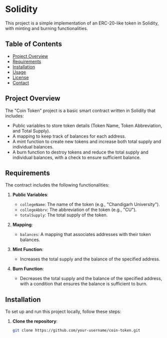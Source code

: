 # Solidity
This project is a simple implementation of an ERC-20-like token in Solidity, with minting and burning functionalities. 


## Table of Contents

- [Project Overview](#project-overview)
- [Requirements](#requirements)
- [Installation](#installation)
- [Usage](#usage)
- [License](#license)
- [Contact](#contact)

## Project Overview

The "Coin Token" project is a basic smart contract written in Solidity that includes:
- Public variables to store token details (Token Name, Token Abbreviation, and Total Supply).
- A mapping to keep track of balances for each address.
- A mint function to create new tokens and increase both total supply and individual balances.
- A burn function to destroy tokens and reduce the total supply and individual balances, with a check to ensure sufficient balance.

## Requirements

The contract includes the following functionalities:
1. **Public Variables**:
   - `collegeName`: The name of the token (e.g., "Chandigarh University").
   - `collegeAbbrv`: The abbreviation of the token (e.g., "CU").
   - `totalSupply`: The total supply of the token.

2. **Mapping**:
   - `balances`: A mapping that associates addresses with their token balances.

3. **Mint Function**:
   - Increases the total supply and the balance of the specified address.

4. **Burn Function**:
   - Decreases the total supply and the balance of the specified address, with a condition that ensures the balance is sufficient to burn.

## Installation

To set up and run this project locally, follow these steps:

1. **Clone the repository**:
   ```bash
   git clone https://github.com/your-username/coin-token.git
